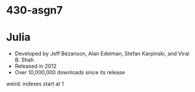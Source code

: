 # 430-asgn7

# Julia
  - Developed by Jeff Bezanson, Alan Edelman, Stefan Karpinski, and Viral B. Shah
  - Released in 2012
  - Over 10,000,000 downloads since its release
  
 weird: indexes start at 1
